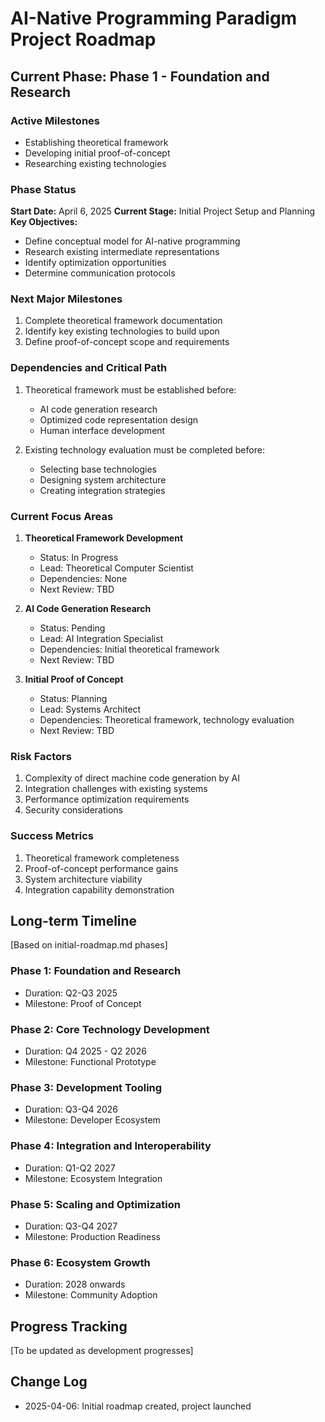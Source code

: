 # AI-Native Programming Paradigm Project Roadmap

## Current Phase: Phase 1 - Foundation and Research

### Active Milestones
- Establishing theoretical framework
- Developing initial proof-of-concept
- Researching existing technologies

### Phase Status
**Start Date:** April 6, 2025
**Current Stage:** Initial Project Setup and Planning
**Key Objectives:** 
- Define conceptual model for AI-native programming
- Research existing intermediate representations
- Identify optimization opportunities
- Determine communication protocols

### Next Major Milestones
1. Complete theoretical framework documentation
2. Identify key existing technologies to build upon
3. Define proof-of-concept scope and requirements

### Dependencies and Critical Path
1. Theoretical framework must be established before:
   - AI code generation research
   - Optimized code representation design
   - Human interface development

2. Existing technology evaluation must be completed before:
   - Selecting base technologies
   - Designing system architecture
   - Creating integration strategies

### Current Focus Areas
1. **Theoretical Framework Development**
   - Status: In Progress
   - Lead: Theoretical Computer Scientist
   - Dependencies: None
   - Next Review: TBD

2. **AI Code Generation Research**
   - Status: Pending
   - Lead: AI Integration Specialist
   - Dependencies: Initial theoretical framework
   - Next Review: TBD

3. **Initial Proof of Concept**
   - Status: Planning
   - Lead: Systems Architect
   - Dependencies: Theoretical framework, technology evaluation
   - Next Review: TBD

### Risk Factors
1. Complexity of direct machine code generation by AI
2. Integration challenges with existing systems
3. Performance optimization requirements
4. Security considerations

### Success Metrics
1. Theoretical framework completeness
2. Proof-of-concept performance gains
3. System architecture viability
4. Integration capability demonstration

## Long-term Timeline
[Based on initial-roadmap.md phases]

### Phase 1: Foundation and Research
- Duration: Q2-Q3 2025
- Milestone: Proof of Concept

### Phase 2: Core Technology Development
- Duration: Q4 2025 - Q2 2026
- Milestone: Functional Prototype

### Phase 3: Development Tooling
- Duration: Q3-Q4 2026
- Milestone: Developer Ecosystem

### Phase 4: Integration and Interoperability
- Duration: Q1-Q2 2027
- Milestone: Ecosystem Integration

### Phase 5: Scaling and Optimization
- Duration: Q3-Q4 2027
- Milestone: Production Readiness

### Phase 6: Ecosystem Growth
- Duration: 2028 onwards
- Milestone: Community Adoption

## Progress Tracking
[To be updated as development progresses]

## Change Log
- 2025-04-06: Initial roadmap created, project launched